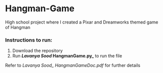 # Hangman-Game
High school project where I created a Pixar and Dreamworks themed game of Hangman

### Instructions to run:
  1. Download the repository
  2. Run **_Lavanya Sood_ HangmanGame.py_** to run the file
  
Refer to *Lavanya Sood_ HangmanGameDoc.pdf* for further details
  
